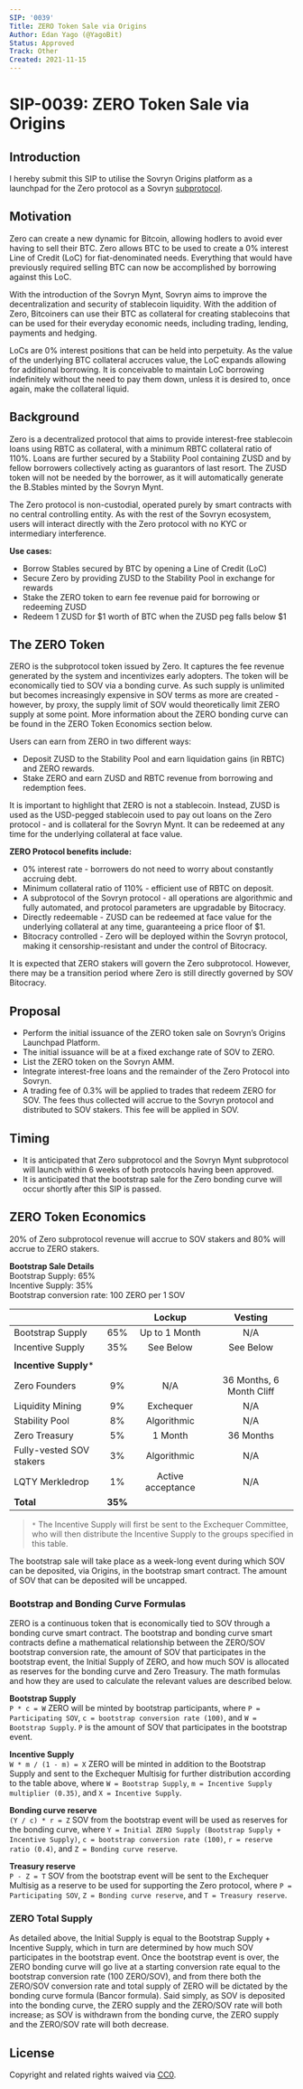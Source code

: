 ```yaml
---
SIP: '0039'
Title: ZERO Token Sale via Origins
Author: Edan Yago (@YagoBit)
Status: Approved
Track: Other
Created: 2021-11-15
---
```


# SIP-0039: ZERO Token Sale via Origins

## Introduction
I hereby submit this SIP to utilise the Sovryn Origins platform as a launchpad for the Zero protocol as a Sovryn [subprotocol](https://forum.sovryn.app/t/new-utility-for-sov-minting-subprotocol-tokens/1611). 

## Motivation
Zero can create a new dynamic for Bitcoin, allowing hodlers to avoid ever having to sell their BTC. Zero allows BTC to be used to create a 0% interest Line of Credit (LoC) for fiat-denominated needs. Everything that would have previously required selling BTC can now be accomplished by borrowing against this LoC. 

With the introduction of the Sovryn Mynt, Sovryn aims to improve the decentralization and security of stablecoin liquidity. With the addition of Zero, Bitcoiners can use their BTC as collateral for creating stablecoins that can be used for their everyday economic needs, including trading, lending, payments and hedging.  

LoCs are 0% interest positions that can be held into perpetuity. As the value of the underlying BTC collateral accruces value, the LoC expands allowing for additional borrowing. It is conceivable to maintain LoC borrowing indefinitely without the need to pay them down, unless it is desired to, once again, make the collateral liquid.

## Background
Zero is a decentralized protocol that aims to provide interest-free stablecoin loans using RBTC as collateral, with a minimum RBTC collateral ratio of 110%. Loans are further secured by a Stability Pool containing ZUSD and by fellow borrowers collectively acting as guarantors of last resort. The ZUSD token will not be needed by the borrower, as it will automatically generate the B.Stables minted by the Sovryn Mynt.

The Zero protocol is non-custodial, operated purely by smart contracts with no central controlling entity. As with the rest of the Sovryn ecosystem, users will interact directly with the Zero protocol with no KYC or intermediary interference.

**Use cases:**  
- Borrow Stables secured by BTC by opening a Line of Credit (LoC)  
- Secure Zero by providing ZUSD to the Stability Pool in exchange for rewards  
- Stake the ZERO token to earn fee revenue paid for borrowing or redeeming ZUSD  
- Redeem 1 ZUSD for $1 worth of BTC when the ZUSD peg falls below $1  

## The ZERO Token
ZERO is the subprotocol token issued by Zero. It captures the fee revenue generated by the system and incentivizes early adopters. The token will be economically tied to SOV via a bonding curve. As such supply is unlimited but becomes increasingly expensive in SOV terms as more are created - however, by proxy, the supply limit of SOV would theoretically limit ZERO supply at some point. More information about the ZERO bonding curve can be found in the ZERO Token Economics section below.
 
Users can earn from ZERO in two different ways:
- Deposit ZUSD to the Stability Pool and earn liquidation gains (in RBTC) and ZERO rewards.  
- Stake ZERO and earn ZUSD and RBTC revenue from borrowing and redemption fees.  

It is important to highlight that ZERO is not a stablecoin. Instead, ZUSD is used as the USD-pegged stablecoin used to pay out loans on the Zero protocol - and is collateral for the Sovryn Mynt. It can be redeemed at any time for the underlying collateral at face value.

**ZERO Protocol benefits include:**  
- 0% interest rate - borrowers do not need to worry about constantly accruing debt.  
- Minimum collateral ratio of 110% - efficient use of RBTC on deposit.  
- A subprotocol of the Sovryn protocol - all operations are algorithmic and fully automated, and protocol parameters are upgradable by Bitocracy.  
- Directly redeemable - ZUSD can be redeemed at face value for the underlying collateral at any time, guaranteeing a price floor of $1.  
- Bitocracy controlled - Zero will be deployed within the Sovryn protocol, making it censorship-resistant and under the control of Bitocracy.  

It is expected that ZERO stakers will govern the Zero subprotocol. However, there may be a transition period where Zero is still directly governed by SOV Bitocracy.

## Proposal
- Perform the initial issuance of the ZERO token sale on Sovryn’s Origins Launchpad Platform.  
- The initial issuance will be at a fixed exchange rate of SOV to ZERO.  
- List the ZERO token on the Sovryn AMM.  
- Integrate interest-free loans and the remainder of the Zero Protocol into Sovryn.  
- A trading fee of 0.3% will be applied to trades that redeem ZERO for SOV. The fees thus collected will accrue to the Sovryn protocol and distributed to SOV stakers. This fee will be applied in SOV.  

## Timing
- It is anticipated that Zero subprotocol and the Sovryn Mynt subprotocol will launch within 6 weeks of both protocols having been approved.  
- It is anticipated that the bootstrap sale for the Zero bonding curve will occur shortly after this SIP is passed.  

## ZERO Token Economics
20% of Zero subprotocol revenue will accrue to SOV stakers and 80% will accrue to ZERO stakers.  

**Bootstrap Sale Details**  
Bootstrap Supply: 65%  
Incentive Supply: 35%  
Bootstrap conversion rate: 100 ZERO per 1 SOV  

|              	           |         | Lockup            | Vesting                  |
| ------------------------ |:-------:|:-----------------:|:------------------------:|
| Bootstrap Supply         | 65%     | Up to 1 Month     | N/A                      |
| Incentive Supply         | 35%     | See Below        	| See Below                |
|                          |	        |                  	|                          |
| **Incentive Supply***    |	        | 	                 |                          |
| Zero Founders            | 9%      | N/A               | 36 Months, 6 Month Cliff |
| Liquidity Mining         | 9%     	| Exchequer         | N/A                      |
| Stability Pool           | 8%     	| Algorithmic       | N/A                      |
| Zero Treasury            | 5%	     | 1 Month           | 36 Months                |
| Fully-vested SOV stakers | 3%	     | Algorithmic       | N/A                      |
| LQTY Merkledrop          | 1%	     | Active acceptance | N/A                      |
| **Total**                | **35%**	|                   |                          |

> `*` The Incentive Supply will first be sent to the Exchequer Committee, who will then distribute the Incentive Supply to the groups specified in this table.  

The bootstrap sale will take place as a week-long event during which SOV can be deposited, via Origins, in the bootstrap smart contract. The amount of SOV that can be deposited will be uncapped. 

### Bootstrap and Bonding Curve Formulas
ZERO is a continuous token that is economically tied to SOV through a bonding curve smart contract. The bootstrap and bonding curve smart contracts define a mathematical relationship between the ZERO/SOV bootstrap conversion rate, the amount of SOV that participates in the bootstrap event, the Initial Supply of ZERO, and how much SOV is allocated as reserves for the bonding curve and Zero Treasury. The math formulas and how they are used to calculate the relevant values are described below.

**Bootstrap Supply**  
`P * c = W` ZERO will be minted by bootstrap participants, where `P = Participating SOV`, `c = bootstrap conversion rate (100)`, and `W = Bootstrap Supply`. `P` is the amount of SOV that participates in the bootstrap event.

**Incentive Supply**  
`W * m / (1 - m) = X` ZERO will be minted in addition to the Bootstrap Supply and sent to the Exchequer Multisig for further distribution according to the table above, where `W = Bootstrap Supply`, `m = Incentive Supply multiplier (0.35)`, and `X = Incentive Supply`.

**Bonding curve reserve**  
`(Y / c) * r = Z` SOV from the bootstrap event will be used as reserves for the bonding curve, where `Y = Initial ZERO Supply (Bootstrap Supply + Incentive Supply)`, `c = bootstrap conversion rate (100)`, `r = reserve ratio (0.4)`, and `Z = Bonding curve reserve`.

**Treasury reserve**  
`P - Z = T` SOV from the bootstrap event will be sent to the Exchequer Multisig as a reserve to be used for supporting the Zero protocol, where `P = Participating SOV`, `Z = Bonding curve reserve`, and `T = Treasury reserve`.

### ZERO Total Supply

As detailed above, the Initial Supply is equal to the Bootstrap Supply + Incentive Supply, which in turn are determined by how much SOV participates in the bootstrap event. Once the bootstrap event is over, the ZERO bonding curve will go live at a starting conversion rate equal to the bootstrap conversion rate (100 ZERO/SOV), and from there both the ZERO/SOV conversion rate and total supply of ZERO will be dictated by the bonding curve formula (Bancor formula). Said simply, as SOV is deposited into the bonding curve, the ZERO supply and the ZERO/SOV rate will both increase; as SOV is withdrawn from the bonding curve, the ZERO supply and the ZERO/SOV rate will both decrease.

## License
Copyright and related rights waived via [CC0](https://creativecommons.org/publicdomain/zero/1.0/).
